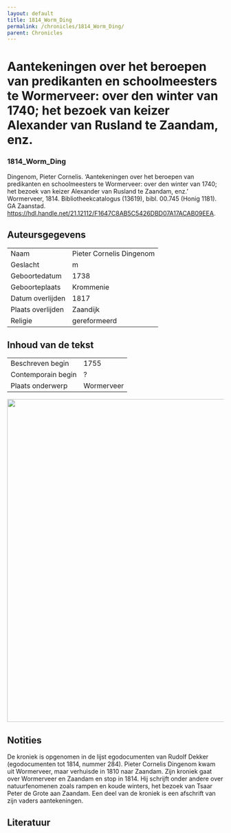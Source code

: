 ```yaml
---
layout: default
title: 1814_Worm_Ding
permalink: /chronicles/1814_Worm_Ding/
parent: Chronicles
--- 
```



# Aantekeningen over het beroepen van predikanten en schoolmeesters te Wormerveer: over den winter van 1740; het bezoek van keizer Alexander van Rusland te Zaandam, enz. 

### 1814_Worm_Ding 

Dingenom, Pieter Cornelis. ‘Aantekeningen over het beroepen van predikanten en schoolmeesters te Wormerveer: over den winter van 1740; het bezoek van keizer Alexander van Rusland te Zaandam, enz.’ Wormerveer, 1814. Bibliotheekcatalogus (13619), bibl. 00.745 (Honig 1181). GA Zaanstad. https://hdl.handle.net/21.12112/F1647C8AB5C5426DBD07A17ACAB09EEA. 

## Auteursgegevens 

| | | 
| --------------- | --------------- | 
| Naam | Pieter Cornelis Dingenom | 
| Geslacht | m | 
| Geboortedatum | 1738 | 
| Geboorteplaats | Krommenie | 
| Datum overlijden | 1817 | 
| Plaats overlijden | Zaandijk | 
| Religie | gereformeerd | 

## Inhoud van de tekst 

| | | 
| --------------- | --------------- | 
| Beschreven begin | 1755 | 
| Contemporain begin | ? | 
| Plaats onderwerp | Wormerveer | 

[<img src="..\..\barplots_chronicles\1814_Worm_Ding.jpg" width="750"/>](..\..\barplots_chronicles\1814_Worm_Ding.jpg) 

## Notities 

De kroniek is opgenomen in de lijst egodocumenten van Rudolf Dekker
(egodocumenten tot 1814, nummer 284). Pieter Cornelis Dingenom kwam uit
Wormerveer, maar verhuisde in 1810 naar Zaandam. Zijn kroniek gaat over
Wormerveer en Zaandam en stop in 1814. Hij schrijft onder andere over
natuurfenomenen zoals rampen en koude winters, het bezoek van Tsaar Peter de
Grote aan Zaandam. Een deel van de kroniek is een afschrift van zijn vaders
aantekeningen.



## Literatuur 

